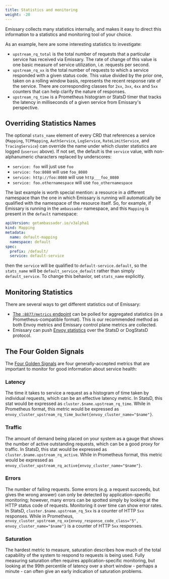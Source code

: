 ```yaml
---
title: Statistics and monitoring
weight: -20
---
```


Emissary collects many statistics internally, and makes it easy to
direct this information to a statistics and monitoring tool of your
choice.

As an example, here are some interesting statistics to investigate:

- `upstream_rq_total` is the total
  number of requests that a particular service has received via Emissary.  The rate of change of this value is one basic measure of
  service utilization, i.e. requests per second.
- `upstream_rq_xx` is the total number
  of requests to which a service responded with a given status code.
  This value divided by the prior one, taken on
  a rolling window basis, represents the recent response rate of the
  service.  There are corresponding classes for `2xx`, `3xx`, `4xx` and `5xx` counters that can
  help clarify the nature of responses.
- `upstream_rq_time` is a Prometheus histogram or StatsD timer
  that tracks the latency in milliseconds of a given service from Emissary's perspective.

## Overriding Statistics Names

The optional `stats_name` element of every CRD that references a service (`Mapping`, `TCPMapping`,
`AuthService`, `LogService`, `RateLimitService`, and `TracingService`) can override the name under which cluster statistics
are logged (`usersvc` above). If not set, the default is the `service` value, with non-alphanumeric characters replaced by
underscores:

- `service: foo` will just use `foo`
- `service: foo:8080` will use `foo_8080`
- `service: http://foo:8080` will use `http___foo_8080`
- `service: foo.othernamespace` will use `foo_othernamespace`

The last example is worth special mention: a resource in a different namespace than the one in which Emissary is running will automatically be qualified with the namespace of the resource itself. So, for example, if Emissary is running in the `ambassador` namespace, and this `Mapping` is present in the `default` namespace:

```yaml
apiVersion: getambassador.io/v3alpha1
kind: Mapping
metadata:
  name: default-mapping
  namespace: default
spec:
  prefix: /default/
  service: default-service
```

then the `service` will be qualified to `default-service.default`, so the `stats_name` will be `default_service_default` rather than simply `default_service`. To change this behavior, set `stats_name` explicitly.

## Monitoring Statistics

There are several ways to get different statistics out of Emissary:

- [The `:8877/metrics` endpoint](./8877-metrics) can be polled for
  aggregated statistics (in a Prometheus-compatible format).  This is
  our recommended method as both Envoy metrics and Emissary control plane
  metrics are collected.
- Emissary can push [Envoy statistics](./envoy-statsd) over the
  StatsD or DogStatsD protocol.

## The Four Golden Signals

The [Four Golden Signals](https://sre.google/sre-book/monitoring-distributed-systems/) are four generally-accepted metrics
that are important to monitor for good information about service health:

### Latency

The time it takes to service a request as a histogram of time taken by individual requests, which can be an effective latency metric.
In StatsD, this stat would be expressed as `cluster.$name.upstream_rq_time`.
While in Prometheus format, this metric would be expressed as `envoy_cluster_upstream_rq_time_bucket{envoy_cluster_name="$name"}`.

### Traffic

The amount of demand being placed on your system as a gauge that shows the number of active outstanding requests, which can be a good proxy for traffic.
In StatsD, this stat would be expressed as `cluster.$name.upstream_rq_active`.
While in Prometheus format, this metric would be expressed as `envoy_cluster_upstream_rq_active{envoy_cluster_name="$name"}`.

### Errors

The number of failing requests. Some errors (e.g. a request succeeds, but gives the wrong answer) can only be detected by application-specific monitoring; however, many errors can be spotted simply by looking at the HTTP status code of requests. Monitoring it over time can show error rates.
In StatsD, `cluster.$name.upstream_rq_5xx` is a counter of HTTP `5xx` responses.
While in Prometheus, `envoy_cluster_upstream_rq_xx{envoy_response_code_class="5", envoy_cluster_name="$name"}` is a counter of HTTP `5xx` responses.

### Saturation

The hardest metric to measure, saturation describes how much of the total capability of the system to respond to requests is being used. Fully measuring saturation often requires application-specific monitoring, but looking at the 99th percentile of latency over a short window - perhaps a minute - can often give an early indication of saturation problems.
